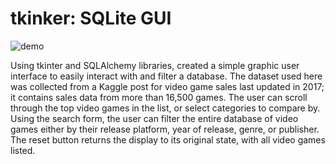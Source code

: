 # tkinker: SQLite GUI

![demo](notebooks/resources/sqlite_gui_demo.GIF)

Using tkinter and SQLAlchemy libraries, created a simple graphic user interface to easily interact with and filter a database.  The dataset used here was collected from a Kaggle post for video game sales last updated in 2017; it contains sales data from more than 16,500 games.  The user can scroll through the top video games in the list, or select categories to compare by.  Using the search form, the user can filter the entire database of video games either by their release platform, year of release, genre, or publisher.  The reset button returns the display to its original state, with all video games listed.
